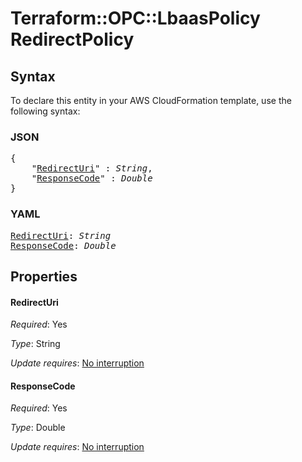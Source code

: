# Terraform::OPC::LbaasPolicy RedirectPolicy

## Syntax

To declare this entity in your AWS CloudFormation template, use the following syntax:

### JSON

<pre>
{
    "<a href="#redirecturi" title="RedirectUri">RedirectUri</a>" : <i>String</i>,
    "<a href="#responsecode" title="ResponseCode">ResponseCode</a>" : <i>Double</i>
}
</pre>

### YAML

<pre>
<a href="#redirecturi" title="RedirectUri">RedirectUri</a>: <i>String</i>
<a href="#responsecode" title="ResponseCode">ResponseCode</a>: <i>Double</i>
</pre>

## Properties

#### RedirectUri

_Required_: Yes

_Type_: String

_Update requires_: [No interruption](https://docs.aws.amazon.com/AWSCloudFormation/latest/UserGuide/using-cfn-updating-stacks-update-behaviors.html#update-no-interrupt)

#### ResponseCode

_Required_: Yes

_Type_: Double

_Update requires_: [No interruption](https://docs.aws.amazon.com/AWSCloudFormation/latest/UserGuide/using-cfn-updating-stacks-update-behaviors.html#update-no-interrupt)


